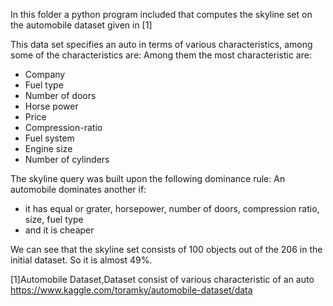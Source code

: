 In this folder a python program included that computes the skyline set on the automobile
dataset given in [1]

This data set specifies an auto in terms of various characteristics, among some of the characteristics are:
Among them the most characteristic are:

- Company 
- Fuel type 
- Number of doors
- Horse power
- Price
- Compression-ratio
- Fuel system
- Engine size
- Number of cylinders


The skyline query was built upon the following dominance rule:
An automobile dominates another if:
- it has equal or grater, horsepower, number of doors, compression ratio, size, fuel type
- and it is cheaper

We can see that the skyline set consists of 100 objects out of the 206 in the initial dataset.
So it is almost 49%.

[1]Automobile Dataset,Dataset consist of various characteristic of an auto
https://www.kaggle.com/toramky/automobile-dataset/data
